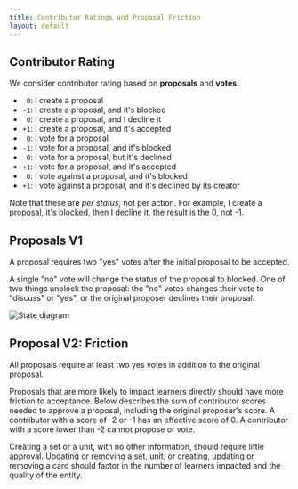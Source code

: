 ```yaml
---
title: Contributor Ratings and Proposal Friction
layout: default
---
```


Contributor Rating
------------------

We consider contributor rating based on **proposals** and **votes**.

- ` 0`: I create a proposal
- `-1`: I create a proposal, and it's blocked
- ` 0`: I create a proposal, and I decline it
- `+1`: I create a proposal, and it's accepted
- ` 0`: I vote for a proposal
- `-1`: I vote for a proposal, and it's blocked
- ` 0`: I vote for a proposal, but it's declined
- `+1`: I vote for a proposal, and it's accepted
- ` 0`: I vote against a proposal, and it's blocked
- `+1`: I vote against a proposal, and it's declined by its creator

Note that these are _per status_, not per action. For example, I create a proposal, it's blocked, then I decline it, the result is the 0, not -1.

Proposals V1
------------

A proposal requires two "yes" votes after the initial proposal to be accepted.

A single "no" vote will change the status of the proposal to blocked. One of two things unblock the proposal: the "no" votes changes their vote to "discuss" or "yes", or the original proposer declines their proposal.

![State diagram](https://docs.google.com/drawings/d/1YEmyN7elZebEoPOquy31CTZTP1wnTUjgqMGP4ywpeqM/pub?w=641&h=394)

Proposal V2: Friction
---------------------

All proposals require at least two yes votes in addition to the original proposal.

Proposals that are more likely to impact learners directly should have more friction to acceptance. Below describes the sum of contributor scores needed to approve a proposal, including the original proposer's score. A contributor with a score of -2 or -1 has an effective score of 0. A contributor with a score lower than -2 cannot propose or vote.

Creating a set or a unit, with no other information, should require little approval. Updating or removing a set, unit, or creating, updating or removing a card should factor in the number of learners impacted and the quality of the entity.

